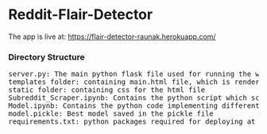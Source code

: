 # Reddit-Flair-Detector

The app is live at: https://flair-detector-raunak.herokuapp.com/

### Directory Structure
<pre>
server.py: The main python flask file used for running the web app
templates folder: containing main.html file, which is rendered by flask
static folder: containing css for the html file
Subreddit_Scraper.ipynb: Contains the python script which scrapes reddit posts from the subreddit named `Reddit India` using PRAW, a python crawler provided by Reddit
Model.ipynb: Contains the python code implementing different Machine Learning models like RandomForest, LogisticRegression, MultiLayerPerceptron, and NaiveBayes
model.pickle: Best model saved in the pickle file
requirements.txt: python packages required for deploying at heroku

